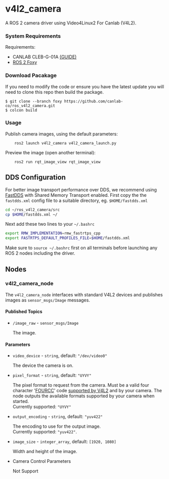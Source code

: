 # v4l2_camera

A ROS 2 camera driver using Video4Linux2 For Canlab (V4L2).

### System Requirements

Requirements:
  * CANLAB CLEB-G-01A [(GUIDE)](https://can-lab.atlassian.net/wiki/spaces/RDC/pages/463274142/CLEB-G-01A+User+guide)
  * [ROS 2 Foxy](https://docs.ros.org/en/foxy/index.html)

### Download Pacakage
If you need to modify the code or ensure you have the latest update you will need to clone this repo then build the package.

    $ git clone --branch foxy https://github.com/canlab-co/ros_v4l2_camera.git
    $ colcon build

### Usage
Publish camera images, using the default parameters:

        ros2 launch v4l2_camera v4l2_camera_launch.py

Preview the image (open another terminal):

        ros2 run rqt_image_view rqt_image_view

## DDS Configuration
For better image transport performance over DDS, we recommend using [FastDDS](https://github.com/eProsima/Fast-DDS) with Shared Memory Transport enabled.
First copy the the `fastdds.xml` config file to a suitable directory, eg. `$HOME/fastdds.xml`
```bash
cd ~/ros_v4l2_camera/src
cp $HOME/fastdds.xml ~/
```

Next add these two lines to your `~/.bashrc`
```bash
export RMW_IMPLEMENTATION=rmw_fastrtps_cpp
export FASTRTPS_DEFAULT_PROFILES_FILE=$HOME/fastdds.xml
```

Make sure to `source ~/.bashrc` first on all terminals before launching any ROS 2 nodes including the driver.

## Nodes

### v4l2_camera_node

The `v4l2_camera_node` interfaces with standard V4L2 devices and
publishes images as `sensor_msgs/Image` messages.

#### Published Topics

* `/image_raw` - `sensor_msgs/Image`

    The image.

#### Parameters

* `video_device` - `string`, default: `"/dev/video0"`

    The device the camera is on.

* `pixel_format` - `string`, default: `"UYVY"`

    The pixel format to request from the camera. Must be a valid four
    character '[FOURCC](http://fourcc.org/)' code [supported by
    V4L2](https://linuxtv.org/downloads/v4l-dvb-apis/uapi/v4l/videodev.html)
    and by your camera. The node outputs the available formats
    supported by your camera when started.  
    Currently supported: `"UYVY"`

* `output_encoding` - `string`, default: `"yuv422"`

    The encoding to use for the output image.  
    Currently supported: `"yuv422"`.

* `image_size` - `integer_array`, default: `[1920, 1080]`

    Width and height of the image.

* Camera Control Parameters

    Not Support
